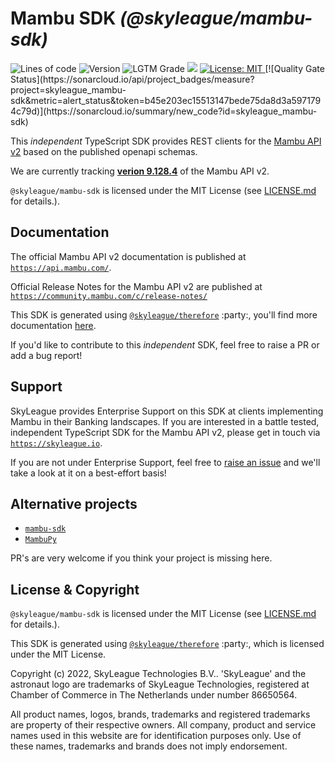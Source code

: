 # Mambu SDK _(@skyleague/mambu-sdk)_

<p>
  <img alt="Lines of code" src="https://img.shields.io/tokei/lines/github/skyleague/mambu-sdk">
  <img alt="Version" src="https://img.shields.io/github/package-json/v/skyleague/mambu-sdk" />
  <img alt="LGTM Grade" src="https://img.shields.io/lgtm/grade/javascript/github/skyleague/mambu-sdk">
  <img src="https://img.shields.io/badge/node-%3E%3D16-blue.svg" />
  <a href="#" target="_blank">
    <img alt="License: MIT" src="https://img.shields.io/badge/License-MIT-yellow.svg" />
  </a>
  [![Quality Gate Status](https://sonarcloud.io/api/project_badges/measure?project=skyleague_mambu-sdk&metric=alert_status&token=b45e203ec15513147bede75da8d3a5971794c79d)](https://sonarcloud.io/summary/new_code?id=skyleague_mambu-sdk)
</p>

This _independent_ TypeScript SDK provides REST clients for the [Mambu API v2](https://api.mambu.com/) based on the published openapi schemas.

We are currently tracking [**verion 9.128.4**](https://community.mambu.com/t/mambu-release-notes-v9-128-4/) of the Mambu API v2.

`@skyleague/mambu-sdk` is licensed under the MIT License (see [LICENSE.md](./LICENSE.md) for details.). 

## Documentation

The official Mambu API v2 documentation is published at [`https://api.mambu.com/`](https://api.mambu.com/).

Official Release Notes for the Mambu API v2 are published at [`https://community.mambu.com/c/release-notes/`](https://community.mambu.com/c/release-notes/)

This SDK is generated using [`@skyleague/therefore`](https://github.com/skyleague/therefore) :party:, you'll find more documentation [here](https://github.com/skyleague/therefore).

If you'd like to contribute to this _independent_ SDK, feel free to raise a PR or add a bug report!

## Support

SkyLeague provides Enterprise Support on this SDK at clients implementing Mambu in their Banking landscapes. If you are interested in a battle tested, independent TypeScript SDK for the Mambu API v2, please get in touch via [`https://skyleague.io`](https://skyleague.io).

If you are not under Enterprise Support, feel free to [raise an issue](https://github.com/skyleague/mambu-sdk/issues/new) and we'll take a look at it on a best-effort basis!

## Alternative projects

- [`mambu-sdk`](https://www.npmjs.com/package/mambu-sdk)
- [`MambuPy`](https://pypi.org/project/MambuPy/)

PR's are very welcome if you think your project is missing here.

## License & Copyright

`@skyleague/mambu-sdk` is licensed under the MIT License (see [LICENSE.md](./LICENSE.md) for details.). 

This SDK is generated using [`@skyleague/therefore`](https://github.com/skyleague/therefore) :party:, which is licensed under the MIT License.

Copyright (c) 2022, SkyLeague Technologies B.V..
'SkyLeague' and the astronaut logo are trademarks of SkyLeague Technologies, registered at Chamber of Commerce in The Netherlands under number 86650564.

All product names, logos, brands, trademarks and registered trademarks are property of their respective owners. All company, product and service names used in this website are for identification purposes only. Use of these names, trademarks and brands does not imply endorsement.